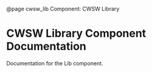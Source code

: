 @page cwsw_lib Component: CWSW Library
# CWSW Library Component Documentation

Documentation for the Lib component.
